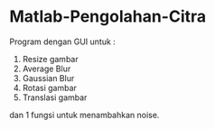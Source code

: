 # Matlab-Pengolahan-Citra
Program dengan GUI untuk :
1. Resize gambar
2. Average Blur
3. Gaussian Blur
4. Rotasi gambar
5. Translasi gambar

dan 1 fungsi untuk menambahkan noise.
